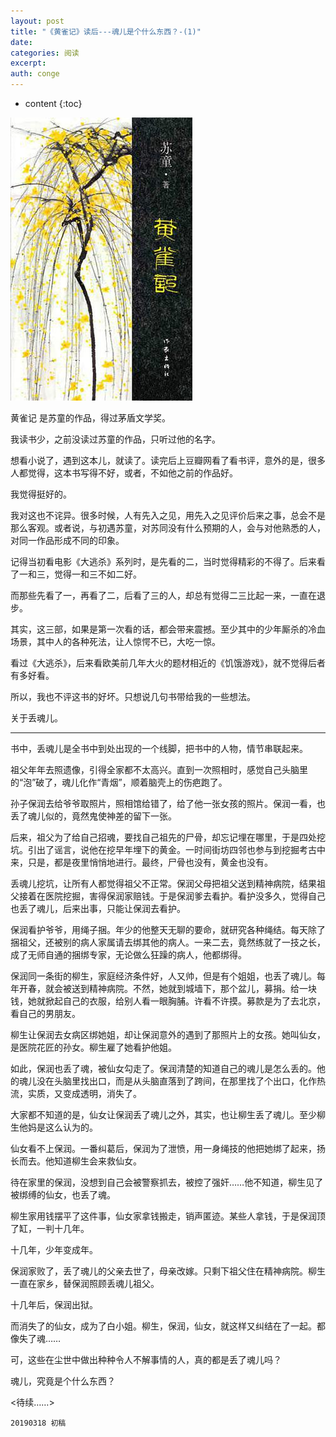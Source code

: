 ```yaml
---
layout: post
title: "《黄雀记》读后---魂儿是个什么东西？-(1)"
date:
categories: 阅读
excerpt:
auth: conge
---
```

* content
{:toc}

![ ](/assets/images/阅读/118382-3348f3bb0a78157e.png)


黄雀记 是苏童的作品，得过茅盾文学奖。

我读书少，之前没读过苏童的作品，只听过他的名字。 

想看小说了，遇到这本儿，就读了。读完后上豆瓣网看了看书评，意外的是，很多人都觉得，这本书写得不好，或者，不如他之前的作品好。

我觉得挺好的。

我对这也不诧异。很多时候，人有先入之见，用先入之见评价后来之事，总会不是那么客观。或者说，与初遇苏童，对苏同没有什么预期的人，会与对他熟悉的人，对同一作品形成不同的印象。

记得当初看电影《大逃杀》系列时，是先看的二，当时觉得精彩的不得了。后来看了一和三，觉得一和三不如二好。

而那些先看了一，再看了二，后看了三的人，却总有觉得二三比起一来，一直在退步。

其实，这三部，如果是第一次看的话，都会带来震撼。至少其中的少年厮杀的冷血场景，其中人的各种死法，让人惊愕不已，大吃一惊。

看过《大逃杀》，后来看欧美前几年大火的题材相近的《饥饿游戏》，就不觉得后者有多好看。

所以，我也不评这书的好坏。只想说几句书带给我的一些想法。

关于丢魂儿。

----

书中，丢魂儿是全书中到处出现的一个线脚，把书中的人物，情节串联起来。

祖父年年去照遗像，引得全家都不太高兴。直到一次照相时，感觉自己头脑里的“泡”破了，魂儿化作“青烟”，顺着脑壳上的伤疤跑了。

孙子保润去给爷爷取照片，照相馆给错了，给了他一张女孩的照片。保润一看，也丢了魂儿似的，竟然鬼使神差的留下一张。

后来，祖父为了给自己招魂，要找自己祖先的尸骨，却忘记埋在哪里，于是四处挖坑。引出了谣言，说他在挖早年埋下的黄金。一时间街坊四邻也参与到挖掘考古中来，只是，都是夜里悄悄地进行。最终，尸骨也没有，黄金也没有。

丢魂儿挖坑，让所有人都觉得祖父不正常。保润父母把祖父送到精神病院，结果祖父接着在医院挖掘，害得保润家赔钱。于是保润爹去看护。看护没多久，觉得自己也丢了魂儿，后来出事，只能让保润去看护。

保润看护爷爷，用绳子捆。年少的他整天无聊的要命，就研究各种绳结。每天除了捆祖父，还被别的病人家属请去绑其他的病人。一来二去，竟然练就了一技之长，成了无师自通的捆绑专家，无论做么狂躁的病人，他都绑得。

保润同一条街的柳生，家庭经济条件好，人又帅，但是有个姐姐，也丢了魂儿。每年开春，就会被送到精神病院。不然，她就到城墙下，那个盆儿，募捐。给一块钱，她就掀起自己的衣服，给别人看一眼胸脯。许看不许摸。募款是为了去北京，看自己的男朋友。

柳生让保润去女病区绑她姐，却让保润意外的遇到了那照片上的女孩。她叫仙女，是医院花匠的孙女。柳生雇了她看护他姐。

如此，保润也丢了魂，被仙女勾走了。保润清楚的知道自己的魂儿是怎么丢的。他的魂儿没在头脑里找出口，而是从头脑直落到了跨间，在那里找了个出口，化作热流，实质，又变成透明，消失了。

大家都不知道的是，仙女让保润丢了魂儿之外，其实，也让柳生丢了魂儿。至少柳生他妈是这么认为的。

仙女看不上保润。一番纠葛后，保润为了泄愤，用一身绳技的他把她绑了起来，扬长而去。他知道柳生会来救仙女。

待在家里的保润，没想到自己会被警察抓去，被控了强奸……他不知道，柳生见了被绑缚的仙女，也丢了魂。

柳生家用钱摆平了这件事，仙女家拿钱搬走，销声匿迹。某些人拿钱，于是保润顶了缸，一判十几年。

十几年，少年变成年。

保润家败了，丢了魂儿的父亲去世了，母亲改嫁。只剩下祖父住在精神病院。柳生一直在家乡，替保润照顾丢魂儿祖父。

十几年后，保润出狱。

而消失了的仙女，成为了白小姐。柳生，保润，仙女，就这样又纠结在了一起。都像失了魂……

可，这些在尘世中做出种种令人不解事情的人，真的都是丢了魂儿吗？

魂儿，究竟是个什么东西？

<待续……>

```
20190318 初稿
```




